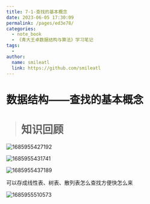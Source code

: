 ```yaml
---
title: 7-1-查找的基本概念
date: 2023-06-05 17:30:09
permalink: /pages/ed3e78/
categories:
  - note_book
  - 《青大王卓数据结构与算法》学习笔记
tags:
  - 
author: 
  name: smileatl
  link: https://github.com/smileatl
---
```

数据结构——查找的基本概念
=============

> 知识回顾
> ====

![1685955427192](/assets/1685955427192.png)

![1685955431741](/assets/1685955431741.png)

![1685955437189](/assets/1685955437189.png)

可以存成线性表、树表、散列表怎么查找方便快怎么来

  ![1685955510573](/assets/1685955510573.png)




